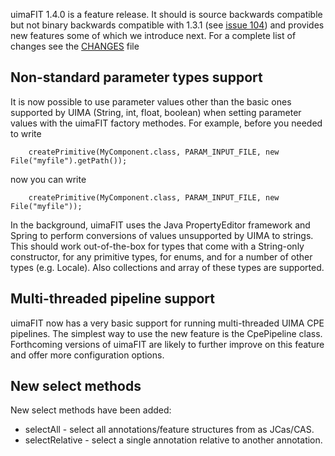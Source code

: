 uimaFIT 1.4.0 is a feature release. It should is source backwards compatible but not binary backwards compatible with 1.3.1 (see [issue 104](https://code.google.com/p/uimafit/issues/detail?id=104)) and provides new features some of which we introduce next. For a complete list of changes see the [CHANGES](https://uimafit.googlecode.com/svn/tags/uimafit-parent-1.4.0/uimaFIT/CHANGES) file

## Non-standard parameter types support ##

It is now possible to use parameter values other than the basic ones supported by UIMA (String, int, float, boolean) when setting parameter values with the uimaFIT factory methodes. For example, before you needed to write

```
	createPrimitive(MyComponent.class, PARAM_INPUT_FILE, new File("myfile").getPath());
```

now you can write

```
	createPrimitive(MyComponent.class, PARAM_INPUT_FILE, new File("myfile"));
```

In the background, uimaFIT uses the Java PropertyEditor framework and Spring to perform conversions of values unsupported by UIMA to strings. This should work out-of-the-box for types that come with a String-only constructor, for any primitive types, for enums, and for a number of other types (e.g. Locale). Also collections and array of these types are supported.

## Multi-threaded pipeline support ##

uimaFIT now has a very basic support for running multi-threaded UIMA CPE pipelines. The simplest way to use the new feature is the CpePipeline class. Forthcoming versions of uimaFIT are likely to further improve on this feature and offer more configuration options.

## New select methods ##

New select methods have been added:

  * selectAll - select all annotations/feature structures from as JCas/CAS.
  * selectRelative - select a single annotation relative to another annotation.